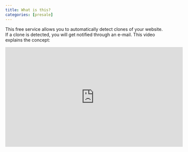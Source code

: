 ```yaml
---
title: What is this?
categories: [presale]
---
```


This free service allows you to automatically detect clones of your website. If a clone is detected, you will get notified through an e-mail. This video explains the concept:
<center><iframe width="560" height="315" src="https://www.youtube.com/embed/Vn6cuEaXwYw" title="YouTube video player" frameborder="0" allow="accelerometer; autoplay; clipboard-write; encrypted-media; gyroscope; picture-in-picture" allowfullscreen></iframe></center>
